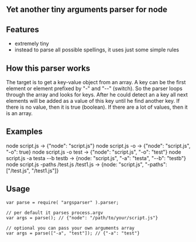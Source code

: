 ## Yet another tiny arguments parser for node

## Features
 * extremely tiny
 * instead to parse all possible spellings, it uses just some simple rules

## How this parser works
The target is to get a key-value object from an array. A key can be the first element or element prefixed by "-" and "--" (switch). 
So the parser loops through the array and looks for keys. After he could detect an a key all next elements will be added as a value of this key until he find another key.
If there is no value, then it is true (boolean). If there are a lot of values, then it is an array.

## Examples

node script.js -> {"node": "script.js"}
node script.js -o -> {"node": "script.js", "-o": true}
node script.js -o test -> {"node": "script.js", "-o": "test"}
node script.js -a testa --b testb -> {node: "script.js", "-a": "testa", "--b": "testb"} 
node script.js -paths /test.js /test1.js -> {node: "script.js", "-paths": ["/test.js", "/test1.js"]}

## Usage

    var parse = require( "argsparser" ).parser;
    
    // per default it parses process.argv
    var args = parse(); // {"node": "/path/to/your/script.js"}
    
    // optional you can pass your own arguments array
    var args = parse(["-a", "test"]); // {"-a": "test"}